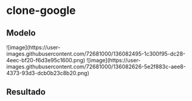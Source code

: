 # clone-google

<h2>Modelo</h2>
![image](https://user-images.githubusercontent.com/72681000/136082495-1c300f95-dc28-4eec-bf20-f6d3e95c1600.png)
![image](https://user-images.githubusercontent.com/72681000/136082626-5e2f883c-aee8-4373-93d3-dcb0b23c8b20.png)


<h2>Resultado</h2>


